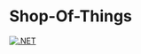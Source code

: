 # Shop-Of-Things
[![.NET](https://github.com/MrSampy/Shop-Of-Things/actions/workflows/dotnet.yml/badge.svg)](https://github.com/MrSampy/Shop-Of-Things/actions/workflows/dotnet.yml)
